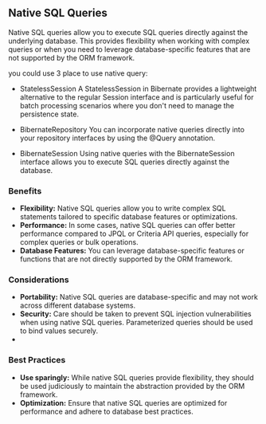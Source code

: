 ## Native SQL Queries


Native SQL queries allow you to execute SQL queries directly against the underlying database. This provides flexibility when working with complex queries or when you need to leverage database-specific features that are not supported by the ORM framework.

you could use 3 place to use native query:

- StatelessSession
  A StatelessSession in Bibernate provides a lightweight alternative to the regular Session interface and is particularly useful for batch processing scenarios where you don't need to manage the persistence state.

- BibernateRepository
  You can incorporate native queries directly into your repository interfaces by using the @Query annotation.

- BibernateSession
  Using native queries with the BibernateSession interface allows you to execute SQL queries directly against the database.

### Benefits
- **Flexibility:** Native SQL queries allow you to write complex SQL statements tailored to specific database features or optimizations.
- **Performance:** In some cases, native SQL queries can offer better performance compared to JPQL or Criteria API queries, especially for complex queries or bulk operations.
- **Database Features:** You can leverage database-specific features or functions that are not directly supported by the ORM framework.


### Considerations
- **Portability:** Native SQL queries are database-specific and may not work across different database systems.
- **Security:** Care should be taken to prevent SQL injection vulnerabilities when using native SQL queries. Parameterized queries should be used to bind values securely.
- 
### Best Practices
- **Use sparingly:** While native SQL queries provide flexibility, they should be used judiciously to maintain the abstraction provided by the ORM framework.
- **Optimization:** Ensure that native SQL queries are optimized for performance and adhere to database best practices.